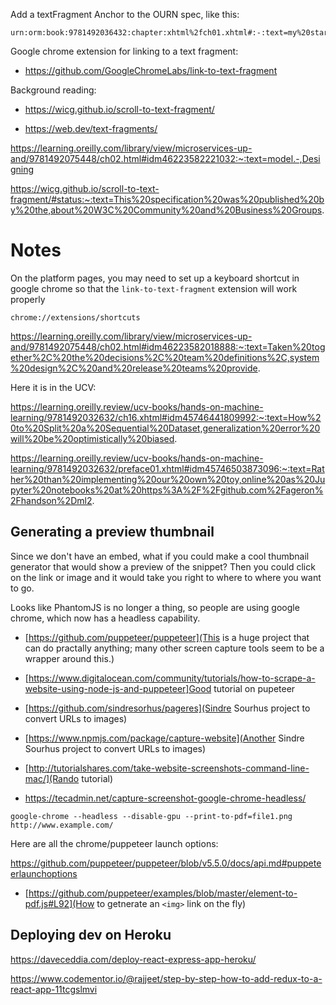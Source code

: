 Add a textFragment Anchor to the OURN spec, like this:

```
urn:orm:book:9781492036432:chapter:xhtml%2fch01.xhtml#:-:text=my%20starting%20search%term,my%20end20term
```

Google chrome extension for linking to a text fragment:

- https://github.com/GoogleChromeLabs/link-to-text-fragment

Background reading:

- https://wicg.github.io/scroll-to-text-fragment/

- https://web.dev/text-fragments/

https://learning.oreilly.com/library/view/microservices-up-and/9781492075448/ch02.html#idm46223582221032:~:text=model.-,Designing

https://wicg.github.io/scroll-to-text-fragment/#status:~:text=This%20specification%20was%20published%20by%20the,about%20W3C%20Community%20and%20Business%20Groups.

# Notes

On the platform pages, you may need to set up a keyboard shortcut in google chrome so that the `link-to-text-fragment` extension will work properly

```
chrome://extensions/shortcuts
```

https://learning.oreilly.com/library/view/microservices-up-and/9781492075448/ch02.html#idm46223582018888:~:text=Taken%20together%2C%20the%20decisions%2C%20team%20definitions%2C,system%20design%2C%20and%20release%20teams%20provide.

Here it is in the UCV:

https://learning.oreilly.review/ucv-books/hands-on-machine-learning/9781492032632/ch16.xhtml#idm45746441809992:~:text=How%20to%20Split%20a%20Sequential%20Dataset,generalization%20error%20will%20be%20optimistically%20biased.

https://learning.oreilly.review/ucv-books/hands-on-machine-learning/9781492032632/preface01.xhtml#idm45746503873096:~:text=Rather%20than%20implementing%20our%20own%20toy,online%20as%20Jupyter%20notebooks%20at%20https%3A%2F%2Fgithub.com%2Fageron%2Fhandson%2Dml2.

## Generating a preview thumbnail

Since we don't have an embed, what if you could make a cool thumbnail generator that would show a preview of the snippet? Then you could click on the link or image and it would take you right to where to where you want to go.

Looks like PhantomJS is no longer a thing, so people are using google chrome, which now has a headless capability.

- [https://github.com/puppeteer/puppeteer](This is a huge project that can do practally anything; many other screen capture tools seem to be a wrapper around this.)

- [https://www.digitalocean.com/community/tutorials/how-to-scrape-a-website-using-node-js-and-puppeteer]Good tutorial on pupeteer

- [https://github.com/sindresorhus/pageres](Sindre Sourhus project to convert URLs to images)

- [https://www.npmjs.com/package/capture-website](Another Sindre Sourhus project to convert URLs to images)

- [http://tutorialshares.com/take-website-screenshots-command-line-mac/](Rando tutorial)

- https://tecadmin.net/capture-screenshot-google-chrome-headless/

```
google-chrome --headless --disable-gpu --print-to-pdf=file1.png http://www.example.com/
```

Here are all the chrome/puppeteer launch options:

https://github.com/puppeteer/puppeteer/blob/v5.5.0/docs/api.md#puppeteerlaunchoptions

- [https://github.com/puppeteer/examples/blob/master/element-to-pdf.js#L92](How to getnerate an `<img>` link on the fly)

## Deploying dev on Heroku

https://daveceddia.com/deploy-react-express-app-heroku/

https://www.codementor.io/@rajjeet/step-by-step-how-to-add-redux-to-a-react-app-11tcgslmvi
